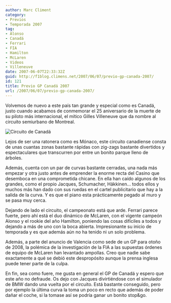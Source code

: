 ```yaml
---
author: Marc Climent
category:
- Previos
- Temporada 2007
tag:
- Alonso
- Canadá
- Ferrari
- FIA
- Hamilton
- McLaren
- Videos
- Villeneuve
date: 2007-06-07T22:33:32Z
guid: http://f1blog.climens.net/2007/06/07/previo-gp-canada-2007/
id: 121
title: Previo GP Canadá 2007
url: /2007/06/07/previo-gp-canada-2007/
---
```


Volvemos de nuevo a este país tan grande y especial como es Canadá, justo cuando acabamos de conmemorar el 25 aniversario de la muerte de su piloto más internacional, el mítico Gilles Villeneuve que da nombre al circuito semiurbano de Montreal.

![Circuito de Canadá](http://f1blog.climens.net/files/2007/06/canada1.png)

Lejos de ser una ratonera como es Mónaco, este circuito canadiense consta de unas cuantas zonas bastante rápidas con zig-zags bastante divertidos y espectaculares que transcurren por entre un bonito parque lleno de árboles.

Además, cuenta con un par de curvas bastante cerradas, una nada más empezar y otra justo antes de emprender la enorme recta del Casino que desemboca en una comprometida chicane. En ella han caído algunos de los grandes, como el propio Jacques, Schumacher, Häkkinen&#8230; todos ellos y muchos más han dado con sus ruedas en el cartel publicitario que hay a la salida de la curva. Y es que el piano esta prácticamente pegado al muro y se pasa muy cerca.

Dejando de lado el circuito, el campeonato está que arde. Ferrari parece fuerte, pero ahí está el duo dinámico de McLaren, con el vigente campeón Alonso y el rookie del año Hamilton, poniendo las cosas difíciles a todos y dejando a más de uno con la boca abierta. Impresionante su inicio de temporada y es que además aún no ha tenido ni un solo problema.

Además, a parte del anuncio de Valencia como sede de un GP para otoño de 2008, la polémica de la investigación de la FIA a las supuestas órdenes de equipo de McLaren han levantado ampollas. Creo que nadie sabe exactamente a qué se debió este despropósito aunque la prensa inglesa puede tener parte de la culpa.

En fin, sea como fuere, me gusta en general el GP de Canadá y espero que este año no defraude. Os dejo con Jacques divirtiéndose con el simulador de BMW dando una vuelta por el circuito. Está bastante conseguido, pero por ejemplo la última curva la toma un poco en recto que además de poder dañar el coche, si la tomase así se podría ganar un bonito stop&go.